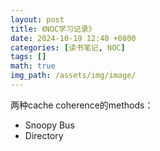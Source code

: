 ```yaml
---
layout: post
title: 《NOC学习记录》
date: 2024-10-19 12:40 +0800
categories: [读书笔记, NOC]
tags: []
math: true
img_path: /assets/img/image/
---
```

两种cache coherence的methods：
* Snoopy Bus
* Directory
